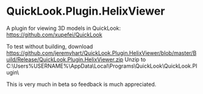 # QuickLook.Plugin.HelixViewer
A plugin for viewing 3D models in QuickLook: https://github.com/xupefei/QuickLook

To test without building, download https://github.com/jeremyhart/QuickLook.Plugin.HelixViewer/blob/master/Build/Release/QuickLook.Plugin.HelixViewer.zip
Unzip to C:\Users\%USERNAME%\AppData\Local\Programs\QuickLook\QuickLook.Plugin\

This is very much in beta so feedback is much appreciated. 
